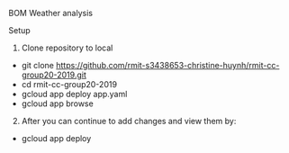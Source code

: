 BOM Weather analysis

Setup
1. Clone repository to local
 - git clone https://github.com/rmit-s3438653-christine-huynh/rmit-cc-group20-2019.git
 - cd rmit-cc-group20-2019
 - gcloud app deploy app.yaml
 - gcloud app browse
2. After you can continue to add changes and view them by:
 - gcloud app deploy
